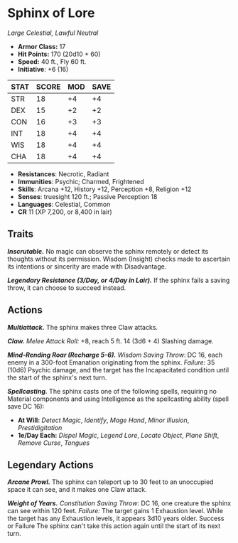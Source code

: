 # Sphinx of Lore

*Large Celestial, Lawful Neutral*

- **Armor Class:** 17
- **Hit Points:** 170 (20d10 + 60)
- **Speed:** 40 ft., Fly 60 ft.
- **Initiative**: +6 (16)

|STAT|SCORE|MOD|SAVE|
| --- | --- | --- | ---- |
| STR | 18 | +4 | +4 |
| DEX | 15 | +2 | +2 |
| CON | 16 | +3 | +3 |
| INT | 18 | +4 | +4 |
| WIS | 18 | +4 | +4 |
| CHA | 18 | +4 | +4 |

- **Resistances**: Necrotic, Radiant
- **Immunities**: Psychic; Charmed, Frightened
- **Skills**: Arcana +12, History +12, Perception +8, Religion +12
- **Senses**: truesight 120 ft.; Passive Perception 18
- **Languages**: Celestial, Common
- **CR** 11 (XP 7,200, or 8,400 in lair)

## Traits

***Inscrutable.*** No magic can observe the sphinx remotely or detect its thoughts without its permission. Wisdom (Insight) checks made to ascertain its intentions or sincerity are made with Disadvantage.

***Legendary Resistance (3/Day, or 4/Day in Lair).*** If the sphinx fails a saving throw, it can choose to succeed instead.


## Actions

***Multiattack.*** The sphinx makes three Claw attacks.

***Claw.*** *Melee Attack Roll:* +8, reach 5 ft. 14 (3d6 + 4) Slashing damage.

***Mind-Rending Roar (Recharge 5-6).*** *Wisdom Saving Throw*: DC 16, each enemy in a 300-foot Emanation originating from the sphinx. *Failure:*  35 (10d6) Psychic damage, and the target has the Incapacitated condition until the start of the sphinx's next turn.

***Spellcasting.*** The sphinx casts one of the following spells, requiring no Material components and using Intelligence as the spellcasting ability (spell save DC 16):

- **At Will:** *Detect Magic*, *Identify*, *Mage Hand*, *Minor Illusion*, *Prestidigitation*
- **1e/Day Each:** *Dispel Magic*, *Legend Lore*, *Locate Object*, *Plane Shift*, *Remove Curse*, *Tongues*

## Legendary Actions

***Arcane Prowl.*** The sphinx can teleport up to 30 feet to an unoccupied space it can see, and it makes one Claw attack.

***Weight of Years.*** *Constitution Saving Throw*: DC 16, one creature the sphinx can see within 120 feet. *Failure:*  The target gains 1 Exhaustion level. While the target has any Exhaustion levels, it appears 3d10 years older. Success or Failure The sphinx can't take this action again until the start of its next turn.

